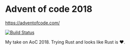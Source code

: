 # Advent of code 2018
https://adventofcode.com/

[![Build Status](https://travis-ci.org/thenixan/advent-of-code-2018.svg?branch=master)](https://travis-ci.org/thenixan/advent-of-code-2018)

My take on AoC 2018. Trying Rust and looks like Rust is ❤️.